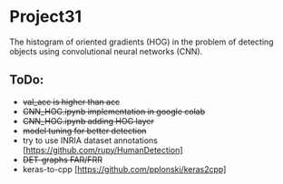 # Project31
The histogram of oriented gradients (HOG) in the problem of detecting objects using convolutional neural networks (CNN).

## ToDo:
  * ~~val_acc is higher than acc~~
  * ~~CNN_HOG.ipynb implementation in google colab~~
  * ~~CNN_HOG.ipynb adding HOG layer~~
  * ~~model tuning for better detection~~
  * try to use INRIA dataset annotations [https://github.com/rupy/HumanDetection]
  * ~~DET-graphs FAR/FRR~~
  * keras-to-cpp [https://github.com/pplonski/keras2cpp]
  

